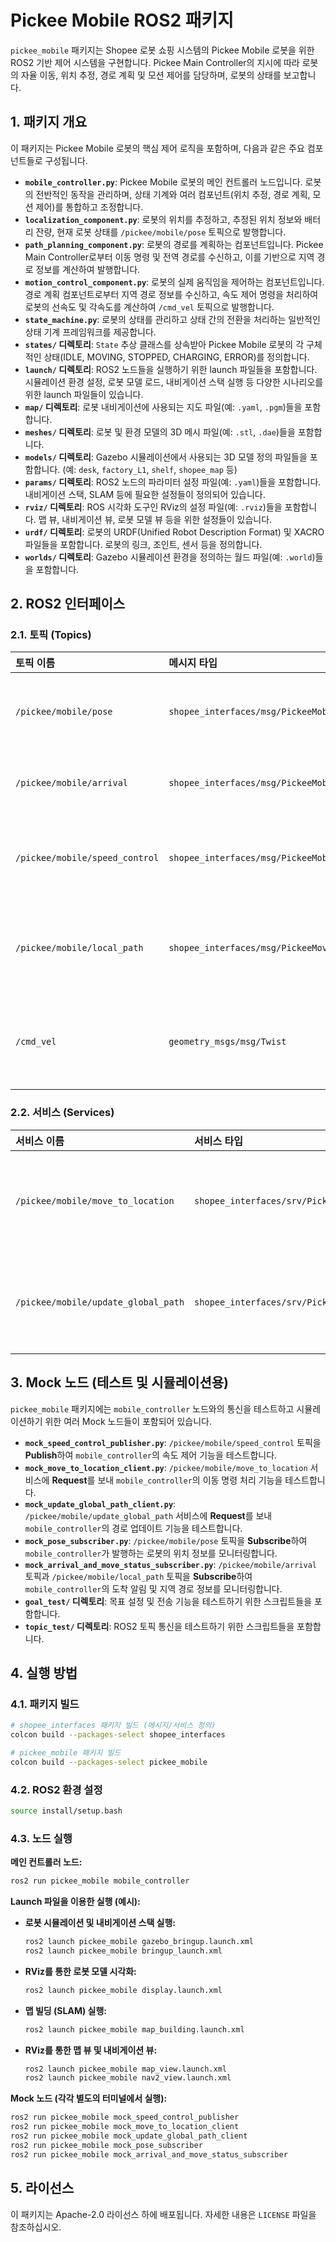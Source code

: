 # Pickee Mobile ROS2 패키지

`pickee_mobile` 패키지는 Shopee 로봇 쇼핑 시스템의 Pickee Mobile 로봇을 위한 ROS2 기반 제어 시스템을 구현합니다. Pickee Main Controller의 지시에 따라 로봇의 자율 이동, 위치 추정, 경로 계획 및 모션 제어를 담당하며, 로봇의 상태를 보고합니다.

## 1. 패키지 개요

이 패키지는 Pickee Mobile 로봇의 핵심 제어 로직을 포함하며, 다음과 같은 주요 컴포넌트들로 구성됩니다.

*   **`mobile_controller.py`**: Pickee Mobile 로봇의 메인 컨트롤러 노드입니다. 로봇의 전반적인 동작을 관리하며, 상태 기계와 여러 컴포넌트(위치 추정, 경로 계획, 모션 제어)를 통합하고 조정합니다.
*   **`localization_component.py`**: 로봇의 위치를 추정하고, 추정된 위치 정보와 배터리 잔량, 현재 로봇 상태를 `/pickee/mobile/pose` 토픽으로 발행합니다.
*   **`path_planning_component.py`**: 로봇의 경로를 계획하는 컴포넌트입니다. Pickee Main Controller로부터 이동 명령 및 전역 경로를 수신하고, 이를 기반으로 지역 경로 정보를 계산하여 발행합니다.
*   **`motion_control_component.py`**: 로봇의 실제 움직임을 제어하는 컴포넌트입니다. 경로 계획 컴포넌트로부터 지역 경로 정보를 수신하고, 속도 제어 명령을 처리하여 로봇의 선속도 및 각속도를 계산하여 `/cmd_vel` 토픽으로 발행합니다.
*   **`state_machine.py`**: 로봇의 상태를 관리하고 상태 간의 전환을 처리하는 일반적인 상태 기계 프레임워크를 제공합니다.
*   **`states/` 디렉토리**: `State` 추상 클래스를 상속받아 Pickee Mobile 로봇의 각 구체적인 상태(IDLE, MOVING, STOPPED, CHARGING, ERROR)를 정의합니다.
*   **`launch/` 디렉토리**: ROS2 노드들을 실행하기 위한 launch 파일들을 포함합니다. 시뮬레이션 환경 설정, 로봇 모델 로드, 내비게이션 스택 실행 등 다양한 시나리오를 위한 launch 파일들이 있습니다.
*   **`map/` 디렉토리**: 로봇 내비게이션에 사용되는 지도 파일(예: `.yaml`, `.pgm`)들을 포함합니다.
*   **`meshes/` 디렉토리**: 로봇 및 환경 모델의 3D 메시 파일(예: `.stl`, `.dae`)들을 포함합니다.
*   **`models/` 디렉토리**: Gazebo 시뮬레이션에서 사용되는 3D 모델 정의 파일들을 포함합니다. (예: `desk`, `factory_L1`, `shelf`, `shopee_map` 등)
*   **`params/` 디렉토리**: ROS2 노드의 파라미터 설정 파일(예: `.yaml`)들을 포함합니다. 내비게이션 스택, SLAM 등에 필요한 설정들이 정의되어 있습니다.
*   **`rviz/` 디렉토리**: ROS 시각화 도구인 RViz의 설정 파일(예: `.rviz`)들을 포함합니다. 맵 뷰, 내비게이션 뷰, 로봇 모델 뷰 등을 위한 설정들이 있습니다.
*   **`urdf/` 디렉토리**: 로봇의 URDF(Unified Robot Description Format) 및 XACRO 파일들을 포함합니다. 로봇의 링크, 조인트, 센서 등을 정의합니다.
*   **`worlds/` 디렉토리**: Gazebo 시뮬레이션 환경을 정의하는 월드 파일(예: `.world`)들을 포함합니다.

## 2. ROS2 인터페이스

### 2.1. 토픽 (Topics)

| 토픽 이름                       | 메시지 타입                               | 설명                                                              | Pub/Sub   |
| :------------------------------ | :---------------------------------------- | :---------------------------------------------------------------- | :-------- |
| `/pickee/mobile/pose`           | `shopee_interfaces/msg/PickeeMobilePose`  | 로봇의 현재 위치, 속도, 배터리 잔량 및 상태를 보고                | Publish   |
| `/pickee/mobile/arrival`        | `shopee_interfaces/msg/PickeeMobileArrival` | 로봇이 목적지에 도착했음을 알림                                   | Publish   |
| `/pickee/mobile/speed_control`  | `shopee_interfaces/msg/PickeeMobileSpeedControl` | Pickee Main Controller로부터 속도 제어 명령 수신                  | Subscribe |
| `/pickee/mobile/local_path`     | `shopee_interfaces/msg/PickeeMoveStatus`  | 경로 계획 컴포넌트에서 계산된 지역 경로 정보 (내부 통신)          | Publish   |
| `/cmd_vel`                      | `geometry_msgs/msg/Twist`                 | 로봇의 선속도 및 각속도 제어 명령 (하위 레벨 모션 제어)           | Publish   |

### 2.2. 서비스 (Services)

| 서비스 이름                       | 서비스 타입                                       | 설명                                                              | Server/Client |
| :-------------------------------- | :------------------------------------------------ | :---------------------------------------------------------------- | :------------ |
| `/pickee/mobile/move_to_location` | `shopee_interfaces/srv/PickeeMobileMoveToLocation` | Pickee Main Controller로부터 특정 목적지로 이동 명령 수신         | Server        |
| `/pickee/mobile/update_global_path` | `shopee_interfaces/srv/PickeeMobileUpdateGlobalPath` | Pickee Main Controller로부터 전역 경로 업데이트 명령 수신         | Server        |

## 3. Mock 노드 (테스트 및 시뮬레이션용)

`pickee_mobile` 패키지에는 `mobile_controller` 노드와의 통신을 테스트하고 시뮬레이션하기 위한 여러 Mock 노드들이 포함되어 있습니다.

*   **`mock_speed_control_publisher.py`**: `/pickee/mobile/speed_control` 토픽을 **Publish**하여 `mobile_controller`의 속도 제어 기능을 테스트합니다.
*   **`mock_move_to_location_client.py`**: `/pickee/mobile/move_to_location` 서비스에 **Request**를 보내 `mobile_controller`의 이동 명령 처리 기능을 테스트합니다.
*   **`mock_update_global_path_client.py`**: `/pickee/mobile/update_global_path` 서비스에 **Request**를 보내 `mobile_controller`의 경로 업데이트 기능을 테스트합니다.
*   **`mock_pose_subscriber.py`**: `/pickee/mobile/pose` 토픽을 **Subscribe**하여 `mobile_controller`가 발행하는 로봇의 위치 정보를 모니터링합니다.
*   **`mock_arrival_and_move_status_subscriber.py`**: `/pickee/mobile/arrival` 토픽과 `/pickee/mobile/local_path` 토픽을 **Subscribe**하여 `mobile_controller`의 도착 알림 및 지역 경로 정보를 모니터링합니다.
*   **`goal_test/` 디렉토리**: 목표 설정 및 전송 기능을 테스트하기 위한 스크립트들을 포함합니다.
*   **`topic_test/` 디렉토리**: ROS2 토픽 통신을 테스트하기 위한 스크립트들을 포함합니다.

## 4. 실행 방법

### 4.1. 패키지 빌드

```bash
# shopee_interfaces 패키지 빌드 (메시지/서비스 정의)
colcon build --packages-select shopee_interfaces

# pickee_mobile 패키지 빌드
colcon build --packages-select pickee_mobile
```

### 4.2. ROS2 환경 설정

```bash
source install/setup.bash
```

### 4.3. 노드 실행

**메인 컨트롤러 노드:**
```bash
ros2 run pickee_mobile mobile_controller
```

**Launch 파일을 이용한 실행 (예시):**
*   **로봇 시뮬레이션 및 내비게이션 스택 실행:**
    ```bash
    ros2 launch pickee_mobile gazebo_bringup.launch.xml
    ros2 launch pickee_mobile bringup_launch.xml
    ```
*   **RViz를 통한 로봇 모델 시각화:**
    ```bash
    ros2 launch pickee_mobile display.launch.xml
    ```
*   **맵 빌딩 (SLAM) 실행:**
    ```bash
    ros2 launch pickee_mobile map_building.launch.xml
    ```
*   **RViz를 통한 맵 뷰 및 내비게이션 뷰:**
    ```bash
    ros2 launch pickee_mobile map_view.launch.xml
    ros2 launch pickee_mobile nav2_view.launch.xml
    ```

**Mock 노드 (각각 별도의 터미널에서 실행):**
```bash
ros2 run pickee_mobile mock_speed_control_publisher
ros2 run pickee_mobile mock_move_to_location_client
ros2 run pickee_mobile mock_update_global_path_client
ros2 run pickee_mobile mock_pose_subscriber
ros2 run pickee_mobile mock_arrival_and_move_status_subscriber
```

## 5. 라이선스

이 패키지는 Apache-2.0 라이선스 하에 배포됩니다. 자세한 내용은 `LICENSE` 파일을 참조하십시오.